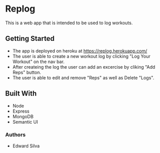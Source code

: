 # Replog
This is a web app that is intended to be used to log workouts.

## Getting Started
- The app is deployed on heroku at https://replog.herokuapp.com/
- The user is able to create a new workout log by clicking "Log Your Workout" on the nav bar.
- After createing the log the user can add an excercise by cliking "Add Reps" button.
- The user is able to edit and remove "Reps" as well as Delete "Logs".

## Built With
- Node
- Express
- MongoDB
- Semantic UI

### Authors
- Edward Silva
